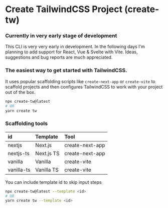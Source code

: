 # Create TailwindCSS Project (create-tw)

### Currently in very early stage of development
This CLI is very very early in development. In the following days I'm planning to add support for React, Vue & Svelte with Vite. Ideas, suggestions and bug reports are much appreciated.

### The easiest way to get started with TailwindCSS.

It uses popular scaffolding scripts like `create-next-app` or `create-vite` to scaffold projects and then configures TailwindCSS to work with your project out of the box.

```bash
npx create-tw@latest
# OR
yarn create tw
```

### Scaffolding tools

|id        | Template   | Tool            |
|:---------|:-----------|:----------------|
|nextjs    | Next.js    | create-next-app |
|nextjs-ts | Next.js TS | create-next-app |
|vanilla   | Vanilla    | create-vite     |
|vanilla-ts| Vanilla TS | create-vite     |

You can include template id to skip input steps

```bash
npx create-tw@latest --template <id>
# OR
yarn create tw --template <id>
```
